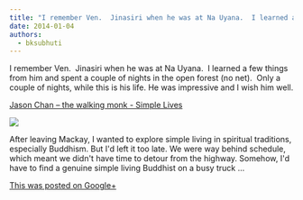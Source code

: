 ```yaml
---
title: "I remember Ven.  Jinasiri when he was at Na Uyana.  I learned a few things from him and spent a couple..."
date: 2014-01-04
authors: 
  - bksubhuti
---
```


I remember Ven.  Jinasiri when he was at Na Uyana.  I learned a few things from him and spent a couple of nights in the open forest (no net).  Only a couple of nights, while this is his life. He was impressive and I wish him well.﻿

[Jason Chan – the walking monk - Simple Lives](http://simplelives.com.au/jason-chan-the-walking-monk/)

[![](https://lh4.googleusercontent.com/proxy/WQ3xPUclkud0wLEFOEE-6iQFq1tugSitGtUBXiOQLwhqgupbaDmfwSLIZfLKvkWY9-xZtE-3qF-RiZzXi5BCvVtn3MMooWgvxIFxr4DLc5814X2tcI5oFbE=w120-h120)](http://simplelives.com.au/jason-chan-the-walking-monk/)

After leaving Mackay, I wanted to explore simple living in spiritual traditions, especially Buddhism. But I'd left it too late. We were way behind schedule, which meant we didn't have time to detour from the highway. Somehow, I'd have to find a genuine simple living Buddhist on a busy truck ...

[This was posted on Google+](https://plus.google.com/+BhikkhuSubhuti/posts/F6s4zibFGp1)